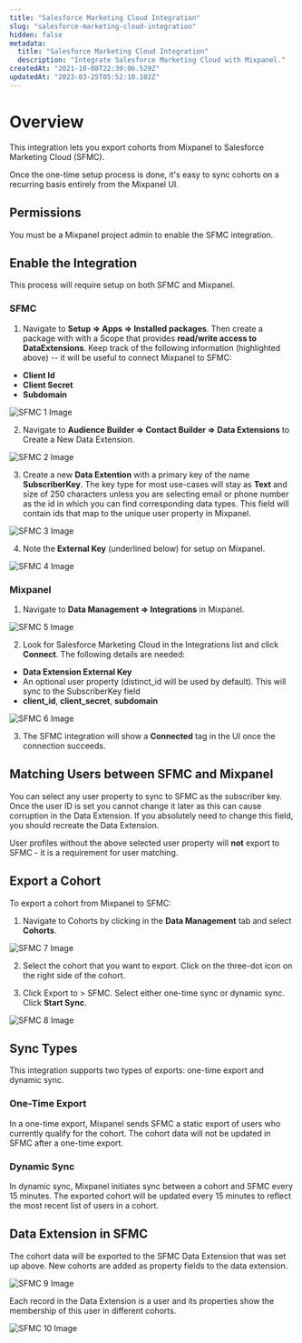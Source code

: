 ```yaml
---
title: "Salesforce Marketing Cloud Integration"
slug: "salesforce-marketing-cloud-integration"
hidden: false
metadata: 
  title: "Salesforce Marketing Cloud Integration"
  description: "Integrate Salesforce Marketing Cloud with Mixpanel."
createdAt: "2021-10-08T22:39:06.529Z"
updatedAt: "2023-03-25T05:52:10.102Z"
---
```


# Overview

This integration lets you export cohorts from Mixpanel to Salesforce Marketing Cloud (SFMC).

Once the one-time setup process is done, it's easy to sync cohorts on a recurring basis entirely from the Mixpanel UI.

## Permissions

You must be a Mixpanel project admin to enable the SFMC integration.

## Enable the Integration

This process will require setup on both SFMC and Mixpanel.

### SFMC

1. Navigate to **Setup => Apps => Installed packages**. Then create a package with with a Scope that provides **read/write access to DataExtensions**. Keep track of the following information (highlighted above) -- it will be useful to connect Mixpanel to SFMC:

- **Client Id**
- **Client Secret**
- **Subdomain**

![SFMC 1 Image](https://raw.githubusercontent.com/ranic/mixpanel-docs/main/media/Other%20Bits/Cohort%20Syncs/SFMC/sfmc1.png)

2. Navigate to **Audience Builder => Contact Builder => Data Extensions** to Create a New Data Extension.

![SFMC 2 Image](https://raw.githubusercontent.com/ranic/mixpanel-docs/main/media/Other%20Bits/Cohort%20Syncs/SFMC/sfmc2.png)

3. Create a new **Data Extention** with a primary key of the name **SubscriberKey**. The key type for most use-cases will stay as **Text** and size of 250 characters unless you are selecting email or phone number as the id in which you can find corresponding data types. This field will contain ids that map to the unique user property in Mixpanel.

![SFMC 3 Image](https://raw.githubusercontent.com/ranic/mixpanel-docs/main/media/Other%20Bits/Cohort%20Syncs/SFMC/sfmc3.png)

4. Note the **External Key** (underlined below) for setup on Mixpanel.

![SFMC 4 Image](https://raw.githubusercontent.com/ranic/mixpanel-docs/main/media/Other%20Bits/Cohort%20Syncs/SFMC/sfmc4.png)

### Mixpanel

1. Navigate to **Data Management => Integrations** in Mixpanel.

![SFMC 5 Image](https://raw.githubusercontent.com/ranic/mixpanel-docs/main/media/Other%20Bits/Cohort%20Syncs/SFMC/sfmc5.png)

2. Look for Salesforce Marketing Cloud in the Integrations list and click **Connect**. The following details are needed:

- **Data Extension External Key**
- An optional user property (distinct_id will be used by default). This will sync to the SubscriberKey field
- **client_id**, **client_secret**, **subdomain**

![SFMC 6 Image](https://raw.githubusercontent.com/ranic/mixpanel-docs/main/media/Other%20Bits/Cohort%20Syncs/SFMC/sfmc6.png)

3. The SFMC integration will show a **Connected** tag in the UI once the connection succeeds.

## Matching Users between SFMC and Mixpanel


You can select any user property to sync to SFMC as the subscriber key. Once the user ID is set you cannot change it later as this can cause corruption in the Data Extension. If you absolutely need to change this field, you should recreate the Data Extension.

User profiles without the above selected user property will **not** export to SFMC - it is a requirement for user matching. 

## Export a Cohort

To export a cohort from Mixpanel to SFMC:

1. Navigate to Cohorts by clicking in the **Data Management** tab and select **Cohorts**.

![SFMC 7 Image](https://raw.githubusercontent.com/ranic/mixpanel-docs/main/media/Other%20Bits/Cohort%20Syncs/SFMC/sfmc7.png)

2. Select the cohort that you want to export. Click on the three-dot icon on the right side of the cohort.

3. Click Export to > SFMC. Select either one-time sync or dynamic sync. Click **Start Sync**.

![SFMC 8 Image](https://raw.githubusercontent.com/ranic/mixpanel-docs/main/media/Other%20Bits/Cohort%20Syncs/SFMC/sfmc8.png)

## Sync Types
This integration supports two types of exports: one-time export and dynamic sync.

### One-Time Export
In a one-time export, Mixpanel sends SFMC a static export of users who currently qualify for the cohort. The cohort data will not be updated in SFMC after a one-time export.

### Dynamic Sync
In dynamic sync, Mixpanel initiates sync between a cohort and SFMC every 15 minutes. The exported cohort will be updated every 15 minutes to reflect the most recent list of users in a cohort.

## Data Extension in SFMC

The cohort data will be exported to the SFMC Data Extension that was set up above. New cohorts are added as property fields to the data extension.

![SFMC 9 Image](https://raw.githubusercontent.com/ranic/mixpanel-docs/main/media/Other%20Bits/Cohort%20Syncs/SFMC/sfmc9.png)

Each record in the Data Extension is a user and its properties show the membership of this user in different cohorts.

![SFMC 10 Image](https://raw.githubusercontent.com/ranic/mixpanel-docs/main/media/Other%20Bits/Cohort%20Syncs/SFMC/sfmc10.png)







